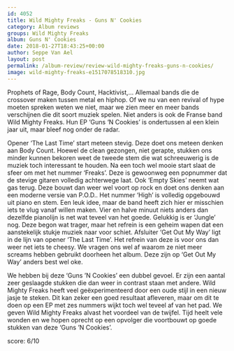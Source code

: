 ```yaml
---
id: 4052
title: Wild Mighty Freaks - Guns N' Cookies
category: Album reviews
groups: Wild Mighty Freaks
album: Guns N' Cookies
date: 2018-01-27T18:43:25+00:00
author: Seppe Van Ael
layout: post
permalink: /album-review/review-wild-mighty-freaks-guns-n-cookies/
image: wild-mighty-freaks-e1517078518310.jpg
---
```

Prophets of Rage, Body Count, Hacktivist,… Allemaal bands die de crossover maken tussen metal en hiphop. Of we nu van een revival of hype moeten spreken weten we niet, maar we zien meer en meer bands verschijnen die dit soort muziek spelen. Niet anders is ook de Franse band Wild Mighty Freaks. Hun EP ‘Guns ‘N Cookies’ is ondertussen al een klein jaar uit, maar bleef nog onder de radar.

Opener ‘The Last Time’ start meteen stevig. Deze doet ons meteen denken aan Body Count. Hoewel de clean gezongen, niet gerapte, stukken ons minder kunnen bekoren weet de tweede stem die wat schreeuwerig is de muziek toch interessant te houden. Na een toch wel mooie start slaat de sfeer om met het nummer ‘Freaks’. Deze is gewoonweg een popnummer dat de stevige gitaren volledig achterwege laat. Ook ‘Empty Skies’ neemt wat gas terug. Deze bouwt dan weer wel voort op rock en doet ons denken aan een moderne versie van P.O.D.. Het nummer ‘High’ is volledig opgebouwd uit piano en stem. Een leuk idee, maar de band heeft zich hier er misschien iets te vlug vanaf willen maken. Vier en halve minuut niets anders dan dezelfde pianolijn is net wat teveel van het goede. Gelukkig is er ‘Jungle’ nog. Deze begon wat trager, maar het refrein is een geheim wapen dat een aanstekelijk stukje muziek naar voor schiet. Afsluiter ‘Get Out My Way’ ligt in de lijn van opener ‘The Last Time’. Het refrein van deze is voor ons dan weer net iets te cheesy. We vragen ons wel af waarom ze niet meer screams hebben gebruikt doorheen het album. Deze zijn op ‘Get Out My Way’ anders best wel oke.

We hebben bij deze ‘Guns ’N Cookies’ een dubbel gevoel. Er zijn een aantal zeer geslaagde stukken die dan weer in contrast staan met andere. Wild Mighty Freaks heeft veel geëxperimenteerd door een oude stijl in een nieuw jasje te steken. Dit kan zeker een goed resultaat afleveren, maar om dit te doen op een EP met zes nummers wijkt toch wel teveel af van het pad. We geven Wild Mighty Freaks alvast het voordeel van de twijfel. Tijd heelt vele wonden en we hopen oprecht op een opvolger die voortbouwt op goede stukken van deze ‘Guns ’N Cookies’.

score: 6/10

&nbsp;
